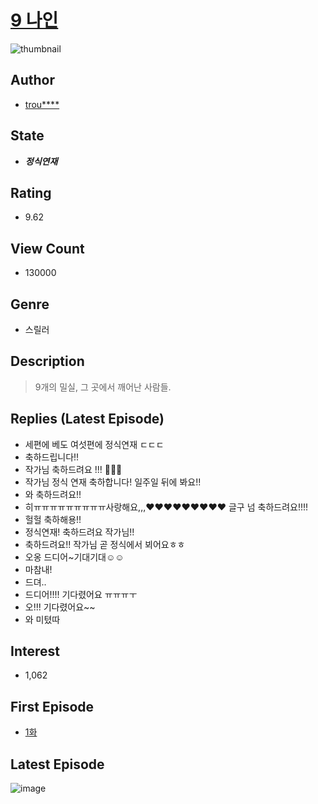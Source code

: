 # [9 나인](https://comic.naver.com/bestChallenge/list?titleId=778214)
![thumbnail](https://image-comic.pstatic.net/user_contents_data/challenge_comic/2022/05/27/166608/thumbnail_202x1648c97781c_1793_491b_8227_2ea2503b0fac_00000490.JPEG)

## Author
- [trou****](https://comic.naver.com/artistTitle?id=166608)

## State
- ***정식연재***

## Rating
- 9.62

## View Count
- 130000

## Genre
- 스릴러

## Description
> 9개의 밀실, 그 곳에서 깨어난 사람들.

## Replies (Latest Episode)
- 세편에 베도 여섯편에 정식연재 ㄷㄷㄷ
- 축하드립니다!!
- 작가님 축하드려요 !!! 💙🫶🏻
- 작가님 정식 연재 축하합니다! 일주일 뒤에 봐요!!
- 와 축하드려요!!
- 히ㅠㅠㅠㅠㅠㅠㅠㅠㅠ사랑해요,,,❤️❤️❤️❤️❤️❤️❤️❤️❤️ 글구 넘 축하드려요!!!!
- 헐헐 축하해용!!
- 정식연재! 축하드려요 작가님!!
- 축하드려요!! 작가님 곧 정식에서 뵈어요ㅎㅎ
- 오옹 드디어~기대기대☺️☺️
- 마참내!
- 드뎌..
- 드디어!!!! 기다렸어요 ㅠㅠㅠㅜ
- 오!!! 기다렸어요~~
- 와 미텼따

## Interest
- 1,062

## First Episode
- [1화](https://comic.naver.com/bestChallenge/detail?titleId=778214&no=1)

## Latest Episode
![image](https://image-comic.pstatic.net/user_contents_data/challenge_comic/2023/05/19/166608/upload_3762306934589972835.jpeg)
